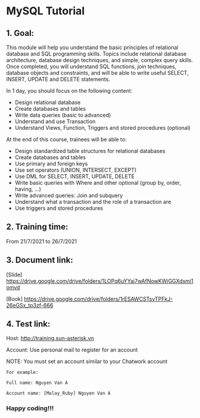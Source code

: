 # MySQL Tutorial

## 1. Goal:
This module will help you understand the basic principles of relational database and SQL programming skills. Topics include relational database architecture, database design techniques, and simple, complex query skills. Once completed, you will understand SQL functions, join techniques, database objects and constraints, and will be able to write useful SELECT, INSERT, UPDATE and DELETE statements.

In 1 day, you should focus on the following content:
- Design relational database
- Create databases and tables
- Write data queries (basic to advanced)
- Understand and use Transaction
- Understand Views, Function, Triggers and stored procedures (optional)

At the end of this course, trainees will be able to:
- Design standardized table structures for relational databases
- Create databases and tables
- Use primary and foreign keys
- Use set operators (UNION, INTERSECT, EXCEPT)
- Use DML for SELECT, INSERT, UPDATE, DELETE
- Write basic queries with Where and other optional (group by, order, having, ...)
- Write advanced queries: Join and subquery
- Understand what a transaction and the role of a transaction are
- Use triggers and stored procedures

## 2. Training time:
From 21/7/2021 to 26/7/2021


## 3. Document link:
[Slide] https://drive.google.com/drive/folders/1LOPq6uYYaj7wAfNowKWjGGXdsmi1omvd

[Book] https://drive.google.com/drive/folders/1rESAWCSTsyTPFkJ-26eGSx_tp3zf-666

## 4. Test link:

Host: http://training.sun-asterisk.vn

Account: Use personal mail to register for an account

NOTE: You must set an account similar to your Chatwork account
```
For example:

Full name: Nguyen Van A

Account name: [Malay_Ruby] Nguyen Van A
```

### Happy coding!!!
